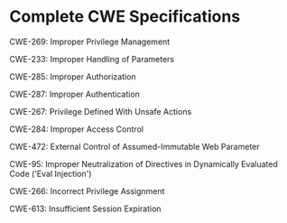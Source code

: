 

# Complete CWE Specifications

CWE-269: Improper Privilege Management

CWE-233: Improper Handling of Parameters

CWE-285: Improper Authorization

CWE-287: Improper Authentication

CWE-267: Privilege Defined With Unsafe Actions

CWE-284: Improper Access Control

CWE-472: External Control of Assumed-Immutable Web Parameter

CWE-95: Improper Neutralization of Directives in Dynamically Evaluated Code ('Eval Injection')

CWE-266: Incorrect Privilege Assignment

CWE-613: Insufficient Session Expiration